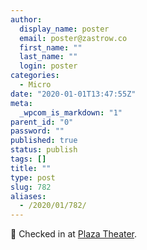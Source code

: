 ```yaml
---
author:
  display_name: poster
  email: poster@zastrow.co
  first_name: ""
  last_name: ""
  login: poster
categories:
  - Micro
date: "2020-01-01T13:47:55Z"
meta:
  _wpcom_is_markdown: "1"
parent_id: "0"
password: ""
published: true
status: publish
tags: []
title: ""
type: post
slug: 782
aliases:
  - /2020/01/782/
---
```

<p><span>📍</span> Checked in at <a href="http://foursquare.com/v/56f6dbab498e3357a5010d11">Plaza Theater</a>.</p>
